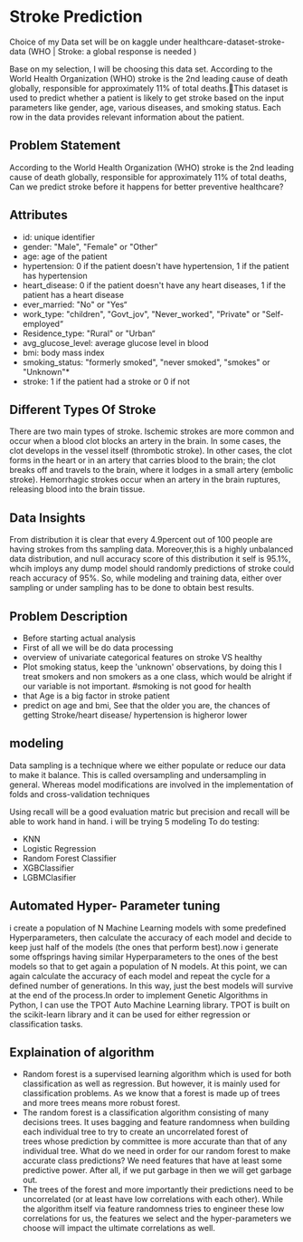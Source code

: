 # Stroke Prediction

Choice of my Data set will be on kaggle under healthcare-dataset-stroke-data 
(WHO | Stroke: a global response is needed )

Base on my selection, I will be choosing this data set. According to the World Health Organization (WHO) stroke is the 2nd leading cause of death globally, responsible for approximately 11% of total deaths.This dataset is used to predict whether a patient is likely to get stroke based on the input parameters like gender, age, various diseases, and smoking status. Each row in the data provides relevant information about the patient.

## Problem Statement
According to the World Health Organization (WHO) stroke is the 2nd leading cause of death globally, responsible for approximately 11% of total deaths, Can we predict stroke before it happens for better preventive healthcare?


## Attributes
* id: unique identifier
* gender: "Male", "Female" or "Other“
* age: age of the patient
* hypertension: 0 if the patient doesn't have hypertension, 1 if the patient has hypertension
* heart_disease: 0 if the patient doesn't have any heart diseases, 1 if the patient has a heart disease
* ever_married: "No" or "Yes“
* work_type: "children", "Govt_jov", "Never_worked", "Private" or "Self-employed“
* Residence_type: "Rural" or "Urban“
* avg_glucose_level: average glucose level in blood
* bmi: body mass index
* smoking_status: "formerly smoked", "never smoked", "smokes" or "Unknown"*
* stroke: 1 if the patient had a stroke or 0 if not

## Different Types Of Stroke
There are two main types of stroke. Ischemic strokes are more common and occur when a blood clot blocks an artery in the brain. In some cases, the clot develops in the vessel itself (thrombotic stroke). In other cases, the clot forms in the heart or in an artery that carries blood to the brain; the clot breaks off and travels to the brain, where it lodges in a small artery (embolic stroke). Hemorrhagic strokes occur when an artery in the brain ruptures, releasing blood into the brain tissue.

## Data Insights
From distribution it is clear that every 4.9percent out of 100 people are having strokes from ths sampling data. Moreover,this is a highly unbalanced data distribution, and null accuracy score of this distribution it self is 95.1%, whcih imploys any dump model should randomly predictions of stroke could reach accuracy of 95%. So, while modeling and training data, either over sampling or under sampling has to be done to obtain best results.

## Problem Description 
* Before starting actual analysis
* First of all we will be do data processing
* overview of univariate categorical features on stroke VS healthy
* Plot smoking status, keep the 'unknown' observations, by doing this I treat smokers and non smokers as a one class, which would be alright if our variable is not important. #smoking is not good for health
* that Age is a big factor in stroke patient
* predict on age and bmi, See that the older you are, the chances of getting Stroke/heart disease/ hypertension is higheror lower

## modeling
Data sampling is a technique where we either populate or reduce our data to make it balance. This is called oversampling and undersampling in general. Whereas model modifications are involved in the implementation of folds and cross-validation techniques

Using recall will be a good evaluation matric but precision and recall will be able to work hand in hand.
i will be trying 5 modeling To do testing:
* KNN
* Logistic Regression
* Random Forest Classifier
* XGBClassifier
* LGBMClasifier

## Automated Hyper- Parameter tuning
i create a population of N Machine Learning models with some predefined Hyperparameters, then calculate the accuracy of each model and decide to keep just half of the models (the ones that perform best).now i generate some offsprings having similar Hyperparameters to the ones of the best models so that to get again a population of N models. At this point, we can again calculate the accuracy of each model and repeat the cycle for a defined number of generations. In this way, just the best models will survive at the end of the process.In order to implement Genetic Algorithms in Python, I can use the TPOT Auto Machine Learning library. TPOT is built on the scikit-learn library and it can be used for either regression or classification tasks.


## Explaination of algorithm
* Random forest is a supervised learning algorithm which is used for both classification as well as regression. But however, it is mainly used for classification problems. As we know that a forest is made up of trees and more trees means more robust forest.
* The random forest is a classification algorithm consisting of many decisions trees. It uses bagging and feature randomness when building each individual tree to try to create an uncorrelated forest of trees whose prediction by committee is more accurate than that of any individual tree.
What do we need in order for our random forest to make accurate class predictions?
We need features that have at least some predictive power. After all, if we put garbage in then we will get garbage out.
* The trees of the forest and more importantly their predictions need to be uncorrelated (or at least have low correlations with each other). While the algorithm itself via feature randomness tries to engineer these low correlations for us, the features we select and the hyper-parameters we choose will impact the ultimate correlations as well.






